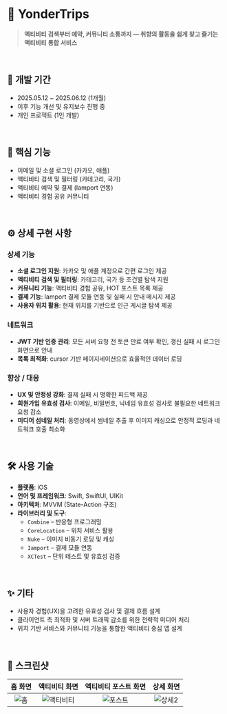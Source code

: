 # 🌴 YonderTrips

> **액티비티 검색부터 예약, 커뮤니티 소통까지 — 취향의 활동을 쉽게 찾고 즐기는 액티비티 통합 서비스**


<br>

## 📅 개발 기간

- 2025.05.12 ~ 2025.06.12 (1개월)
- 이후 기능 개선 및 유지보수 진행 중
- 개인 프로젝트 (1인 개발)

<br>

## 🌟 핵심 기능

- 이메일 및 소셜 로그인 (카카오, 애플)
- 액티비티 검색 및 필터링 (카테고리, 국가)
- 액티비티 예약 및 결제 (Iamport 연동)
- 액티비티 경험 공유 커뮤니티


<br>

## ⚙️ 상세 구현 사항

### 상세 기능

- **소셜 로그인 지원**: 카카오 및 애플 계정으로 간편 로그인 제공
- **액티비티 검색 및 필터링**: 카테고리, 국가 등 조건별 탐색 지원
- **커뮤니티 기능**: 액티비티 경험 공유, HOT 포스트 목록 제공
- **결제 기능**: Iamport 결제 모듈 연동 및 실패 시 안내 메시지 제공
- **사용자 위치 활용**: 현재 위치를 기반으로 인근 게시글 탐색 제공



### 네트워크

- **JWT 기반 인증 관리**: 모든 서버 요청 전 토큰 만료 여부 확인, 갱신 실패 시 로그인 화면으로 안내
- **목록 최적화**: cursor 기반 페이지네이션으로 효율적인 데이터 로딩



### 향상 / 대응

- **UX 및 안정성 강화**: 결제 실패 시 명확한 피드백 제공
- **회원가입 유효성 검사**: 이메일, 비밀번호, 닉네임 유효성 검사로 불필요한 네트워크 요청 감소
- **미디어 섬네일 처리**: 동영상에서 썸네일 추출 후 이미지 캐싱으로 안정적 로딩과 네트워크 호출 최소화

<br>

## 🛠 사용 기술

- **플랫폼**: iOS
- **언어 및 프레임워크**: Swift, SwiftUI, UIKit
- **아키텍처**: MVVM (State-Action 구조)
- **라이브러리 및 도구**:
  - `Combine` – 반응형 프로그래밍
  - `CoreLocation` – 위치 서비스 활용
  - `Nuke` – 이미지 비동기 로딩 및 캐싱
  - `Iamport` – 결제 모듈 연동
  - `XCTest` – 단위 테스트 및 유효성 검증

<br>

## ✨ 기타

- 사용자 경험(UX)을 고려한 유효성 검사 및 결제 흐름 설계
- 클라이언트 측 최적화 및 서버 트래픽 감소를 위한 전략적 미디어 처리
- 위치 기반 서비스와 커뮤니티 기능을 통합한 액티비티 중심 앱 설계

<br>

## 📸 스크린샷

<!-- 아래 표를 실제 이미지 경로로 맞춰 수정하세요 -->
| 홈 화면 | 액티비티 화면 | 액티비티 포스트 화면 | 상세 화면 |
|:--:|:--:|:--:|:--:|
| ![홈](https://github.com/user-attachments/assets/e0d586f4-d246-4e80-84af-5178f9b1dde1) | ![액티비티](https://github.com/user-attachments/assets/fa316cac-9895-4079-89c0-f87b9c93ad4e) | ![포스트](https://github.com/user-attachments/assets/e5e7b212-ee1f-4d0a-bba9-10027ad21d52) | ![상세2](https://github.com/user-attachments/assets/de7b9e0c-0a3f-44f4-9c4b-5c3ccbce6338) |




<br>


